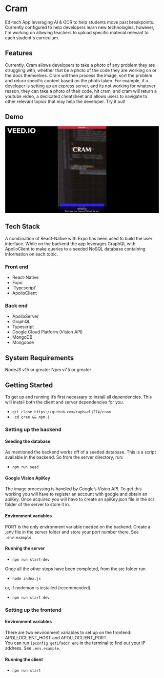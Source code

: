 # Cram

Ed-tech App leveraging AI & OCR to help students move past breakpoints. Currently configured to help developers learn new technologies, however, I'm working on allowing teachers to upload specific material relevant to each student's curriculum.

## **Features**

Currently, Cram allows developers to take a photo of any problem they are struggling with, whether that be a photo of the code they are working on or the docs themselves. Cram will then process the image, sort the problem and return specific content based on the photo taken. For example, if a developer is setting up an express server, and its not working for whatever reason, they can take a photo of their code, hit cram, and cram will return a youtube video, a dedicated cheatsheet and allows users to navigate to other relevant topics that may help the developer. Try it out!

## **Demo**

<img src="/assets/demo3.gif" alt="Cram App Demo"/>

## **Tech Stack**

A combination of React-Native with Expo has been used to build the user interface. While on the backend the app leverages GraphQL with ApolloClient to make queries to a seeded NoSQL database containing information on each topic.

### **Front end**

- React-Native </br>
- Expo </br>
- 'Typescript' </br>
- ApolloClient </br>

### **Back end**

- ApolloServer </br>
- GraphQL </br>
- Typescript </br>
- Google Cloud Platform (Vision API) </br>
- MongoDB </br>
- Mongoose </br>

## **System Requirements**

NodeJS v15 or greater
Npm v7.5 or greater

## **Getting Started**

To get up and running it’s first necessary to install all dependencies. This will install both the client and server dependencies for you.

- `git clone https://github.com/raphaelj274/cram` </br>
- ` cd cram && npm i` </br>

### **Setting up the backend**

#### **Seeding the database**

As mentioned the backend works off of a seeded database. This is a script available in the backend. So from the server directory, run:

- `npm run seed` </br>

#### **Google Vision ApiKey**

The image processing is handled by Google’s Vision API. To get this working you will have to register an account with google and obtain an apiKey. Once acquired you will have to create an apiKey.json file in the scr folder of the server to store it in.

#### **Environment variables**

PORT is the only environment variable needed on the backend. Create a .env file in the server folder and store your port number there. See `.env.example`.

#### **Running the server**

- `npm run start-dev` </br>

Once all the other steps have been completed, from the src folder run

- `node index.js` </br>

or, if nodemon is installed (recommended)

- `npm run start dev`

### **Setting up the frontend**

#### **Environment variables**

There are two environment variables to set up on the frontend: APOLLOCLIENT_HOST and APOLLOCLIENT_PORT. </br>
You can run `ipconfig getifaddr en0` in the terminal to find out your IP address. See `.env.example`.

#### **Running the client**

- `npm run start`
